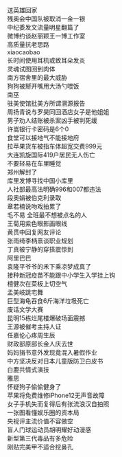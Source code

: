 送英雄回家  
残奥会中国队被取消一金一银  
中纪委发文流量明星翻篇了  
微博约谈赵丽颖王一博工作室  
高质量抗老思路  
xiaocaobao  
长时间使用耳机或致耳朵发炎  
灵魂试图回到肉体  
南方宿舍里的最大威胁  
狗狗被掰开嘴用大汤勺喂饭  
南巫  
驻美使馆批美方所谓溯源报告  
周扬青说与罗昊同回酒店女子是他姐姐  
男子劝人结账被杀案凶手被判死缓  
许嵩银行卡密码是6个0  
食堂可以接地气不能接地府  
拉苹果货车被指车体超宽交费999元  
大连凯旋国际419户居民无人伤亡  
不要轻易在车里睡觉  
郑州解封了  
库里发博寻找中国小库里  
人社部最高法明确996和007都违法  
段奥娟被伯克利录取  
章若楠说吻戏拍累了  
毛不易 全班最不想被点名的人  
王菊用紫色眼影画眼线  
黄贯中回复网友评论  
张雨绮李柄熹谈职业规划  
丁真被宁静的穿搭震惊到  
阿里巴巴  
袁隆平爷爷的禾下乘凉梦成真了  
接种新冠疫苗不能跟中小学生入学挂上钩  
檀健次在菜板上切空气  
孟美岐跳宅舞  
巨型海龟吞食6斤海洋垃圾死亡  
废话文学大赛  
昆明15栋烂尾楼爆破场面震撼  
王源被催考主持人证  
任嘉伦心疼周生辰  
财政部原部长金人庆去世  
妈妈捐书意外发现竟混入暑假作业  
中方坚决反对日本儿童版防卫白皮书  
白鹿共情式演技  
雅思  
怀疑狗子偷偷健身了  
苹果将免费维修iPhone12无声音故障  
女子手机失而复得后有张流浪汉自拍照  
一张图看懂娱乐圈的资本局  
央视评主流价值不容做空  
盲人门球运动员胡明耀好动漫感  
新型第三代毒品有多危险  
刚贴完美甲不适合挖鼻孔  
